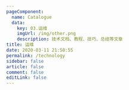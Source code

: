 ```yaml
---
pageComponent: 
  name: Catalogue
  data: 
    key: 03.运维
    imgUrl: /img/other.png
    description: 技术文档、教程、技巧、总结等文章
title: 运维
date: 2020-03-11 21:50:55
permalink: /technology
sidebar: false
article: false
comment: false
editLink: false
---
```

